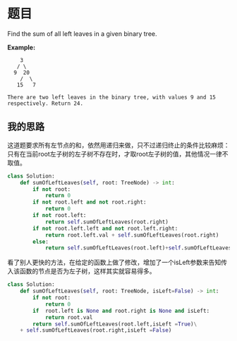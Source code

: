 # 题目

Find the sum of all left leaves in a given binary tree.

**Example:**

```
    3
   / \
  9  20
    /  \
   15   7

There are two left leaves in the binary tree, with values 9 and 15 respectively. Return 24.
```

## 我的思路

这道题要求所有左节点的和，依然用递归来做，只不过递归终止的条件比较麻烦：只有在当前root左子树的左子树不存在时，才取root左子树的值，其他情况一律不取值。

```python
class Solution:
    def sumOfLeftLeaves(self, root: TreeNode) -> int:
        if not root:
            return 0
        if not root.left and not root.right:
            return 0
        if not root.left:
            return self.sumOfLeftLeaves(root.right)
        if not root.left.left and not root.left.right:
            return root.left.val + self.sumOfLeftLeaves(root.right)
        else:
            return self.sumOfLeftLeaves(root.left)+self.sumOfLeftLeaves(root.right)
```

看了别人更快的方法，在给定的函数上做了修改，增加了一个isLeft参数来告知传入该函数的节点是否为左子树，这样其实就容易得多。

```python
class Solution:
    def sumOfLeftLeaves(self, root: TreeNode, isLeft=False) -> int:
        if not root:
            return 0
        if  root.left is None and root.right is None and isLeft:
            return root.val
        return self.sumOfLeftLeaves(root.left,isLeft =True)\
    + self.sumOfLeftLeaves(root.right,isLeft =False)
```

